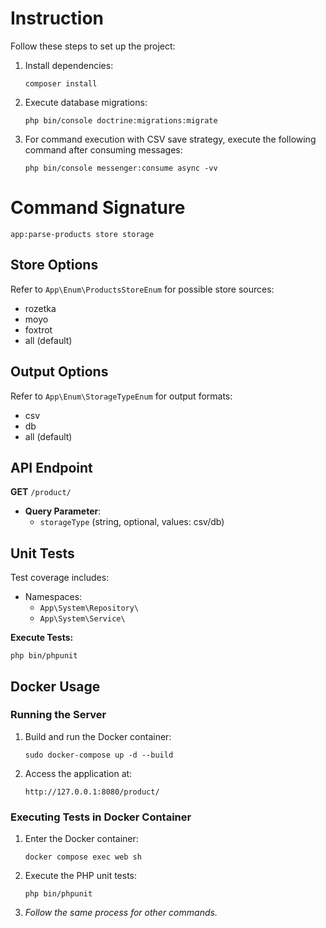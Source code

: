 # Instruction

Follow these steps to set up the project:

1. Install dependencies:
   ```
   composer install
   ```
2. Execute database migrations:
   ```
   php bin/console doctrine:migrations:migrate
   ```
3. For command execution with CSV save strategy, execute the following command after consuming messages:
   ```
   php bin/console messenger:consume async -vv
   ```

# Command Signature

```
app:parse-products store storage
```

## Store Options

Refer to `App\Enum\ProductsStoreEnum` for possible store sources:

- rozetka
- moyo
- foxtrot
- all (default)

## Output Options

Refer to `App\Enum\StorageTypeEnum` for output formats:

- csv
- db
- all (default)

## API Endpoint

**GET** `/product/`
- **Query Parameter**:
  - `storageType` (string, optional, values: csv/db)

## Unit Tests

Test coverage includes:

- Namespaces:
  - `App\System\Repository\`
  - `App\System\Service\`

**Execute Tests:**
   ```
   php bin/phpunit
   ```

## Docker Usage

### Running the Server

1. Build and run the Docker container:
   ```
   sudo docker-compose up -d --build
   ```
2. Access the application at:
   ```
   http://127.0.0.1:8080/product/
   ```

### Executing Tests in Docker Container

1. Enter the Docker container:
   ```
   docker compose exec web sh
   ```
2. Execute the PHP unit tests:
   ```
   php bin/phpunit
   ```
3. *Follow the same process for other commands.*
